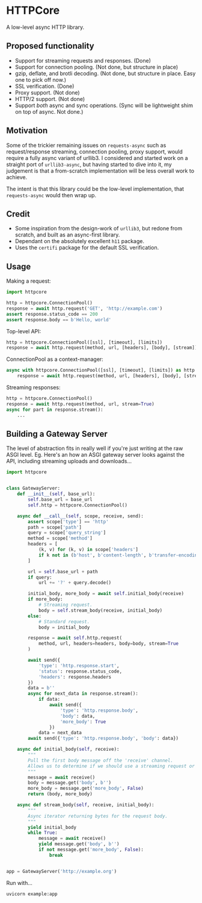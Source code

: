 # HTTPCore

A low-level async HTTP library.

## Proposed functionality

* Support for streaming requests and responses. (Done)
* Support for connection pooling. (Not done, but structure in place)
* gzip, deflate, and brotli decoding. (Not done, but structure in place. Easy one to pick off now.)
* SSL verification. (Done)
* Proxy support. (Not done)
* HTTP/2 support. (Not done)
* Support *both* async and sync operations. (Sync will be lightweight shim on top of async. Not done.)

## Motivation

Some of the trickier remaining issues on `requests-async` such as request/response streaming, connection pooling, proxy support, would require a fully async variant of urllib3. I considered and started work on a straight port of `urllib3-async`, but having started to dive into it, my judgement is that a from-scratch implementation will be less overall work to achieve.

The intent is that this library could be the low-level implementation, that `requests-async` would then wrap up.

## Credit

* Some inspiration from the design-work of `urllib3`, but redone from scratch, and built as an async-first library.
* Dependant on the absolutely excellent `h11` package.
* Uses the `certifi` package for the default SSL verification.

## Usage

Making a request:

```python
import httpcore

http = httpcore.ConnectionPool()
response = await http.request('GET', 'http://example.com')
assert response.status_code == 200
assert response.body == b'Hello, world'
```

Top-level API:

```python
http = httpcore.ConnectionPool([ssl], [timeout], [limits])
response = await http.request(method, url, [headers], [body], [stream])
```

ConnectionPool as a context-manager:

```python
async with httpcore.ConnectionPool([ssl], [timeout], [limits]) as http:
    response = await http.request(method, url, [headers], [body], [stream])
```

Streaming responses:

```python
http = httpcore.ConnectionPool()
response = await http.request(method, url, stream=True)
async for part in response.stream():
    ...
```

## Building a Gateway Server

The level of abstraction fits in really well if you're just writing at
the raw ASGI level. Eg. Here's an how an ASGI gateway server looks against the
API, including streaming uploads and downloads...

```python
import httpcore


class GatewayServer:
    def __init__(self, base_url):
        self.base_url = base_url
        self.http = httpcore.ConnectionPool()

    async def __call__(self, scope, receive, send):
        assert scope['type'] == 'http'
        path = scope['path']
        query = scope['query_string']
        method = scope['method']
        headers = [
            (k, v) for (k, v) in scope['headers']
            if k not in (b'host', b'content-length', b'transfer-encoding')
        ]

        url = self.base_url + path
        if query:
            url += '?' + query.decode()

        initial_body, more_body = await self.initial_body(receive)
        if more_body:
            # Streaming request.
            body = self.stream_body(receive, initial_body)
        else:
            # Standard request.
            body = initial_body

        response = await self.http.request(
            method, url, headers=headers, body=body, stream=True
        )

        await send({
            'type': 'http.response.start',
            'status': response.status_code,
            'headers': response.headers
        })
        data = b''
        async for next_data in response.stream():
            if data:
                await send({
                    'type': 'http.response.body',
                    'body': data,
                    'more_body': True
                })
            data = next_data
        await send({'type': 'http.response.body', 'body': data})

    async def initial_body(self, receive):
        """
        Pull the first body message off the 'receive' channel.
        Allows us to determine if we should use a streaming request or not.
        """
        message = await receive()
        body = message.get('body', b'')
        more_body = message.get('more_body', False)
        return (body, more_body)

    async def stream_body(self, receive, initial_body):
        """
        Async iterator returning bytes for the request body.
        """
        yield initial_body
        while True:
            message = await receive()
            yield message.get('body', b'')
            if not message.get('more_body', False):
                break


app = GatewayServer('http://example.org')
```

Run with...

```shell
uvicorn example:app
```
